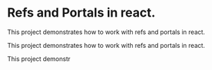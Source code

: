 # Refs and Portals in react.

This project demonstrates how to work with refs and portals in react.

This project demonstrates how to work with refs and portals in react.

This project demonstr
